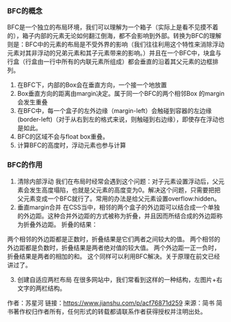 ### BFC的概念
BFC是一个独立的布局环境，我们可以理解为一个箱子（实际上是看不见摸不着的），箱子内部的元素无论如何翻江倒海，都不会影响到外部。转换为BFC的理解则是：BFC中的元素的布局是不受外界的影响（我们往往利用这个特性来消除浮动元素对其非浮动的兄弟元素和其子元素带来的影响。）并且在一个BFC中，块盒与行盒（行盒由一行中所有的内联元素所组成）都会垂直的沿着其父元素的边框排列。


1. 在BFC下，内部的Box会在垂直方向，一个接一个地放置
2. Box垂直方向的距离由margin决定。属于同一个BFC的两个相邻Box 的margin会发生重叠 
3. 在BFC中，每一个盒子的左外边缘（margin-left）会触碰到容器的左边缘(border-left)（对于从右到左的格式来说，则触碰到右边缘），即使存在浮动也是如此。 
4. BFC的区域不会与float box重叠。
5. 计算BFC的高度时，浮动元素也参与计算

### BFC的作用
1. 清除内部浮动
我们在布局时经常会遇到这个问题：对子元素设置浮动后，父元素会发生高度塌陷，也就是父元素的高度变为0。解决这个问题，只需要把把父元素变成一个BFC就行了。常用的办法是给父元素设置overflow:hidden。
2. 垂直margin合并
在CSS当中，相邻的两个盒子的外边距可以结合成一个单独的外边距。这种合并外边距的方式被称为折叠，并且因而所结合成的外边距称为折叠外边距。
折叠的结果：

两个相邻的外边距都是正数时，折叠结果是它们两者之间较大的值。
两个相邻的外边距都是负数时，折叠结果是两者绝对值的较大值。
两个外边距一正一负时，折叠结果是两者的相加的和。
这个同样可以利用BFC解决。关于原理在前文已经讲过了。

3. 创建自适应两栏布局
在很多网站中，我们常看到这样的一种结构，左图片+右文字的两栏结构。

作者：苏星河
链接：https://www.jianshu.com/p/acf76871d259
来源：简书
简书著作权归作者所有，任何形式的转载都请联系作者获得授权并注明出处。
